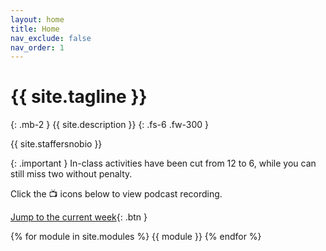 ```yaml
---
layout: home
title: Home
nav_exclude: false
nav_order: 1
---
```


# {{ site.tagline }}
{: .mb-2 }
{{ site.description }}
{: .fs-6 .fw-300 }

{{ site.staffersnobio }}

{: .important } 
In-class activities have been cut from 12 to 6, while you can still miss two without penalty. 

Click the 📺 icons below to view podcast recording. 



[Jump to the current week](#week-03){: .btn }

{% for module in site.modules %}
{{ module }}
{% endfor %}
